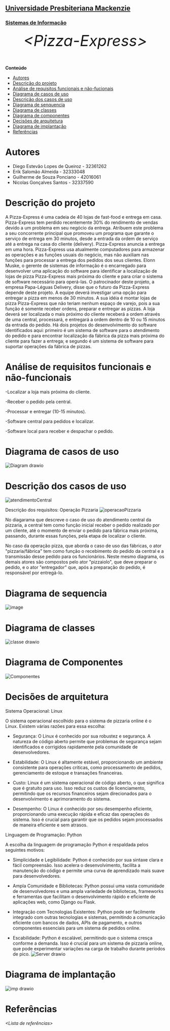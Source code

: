 <h2><a href= "https://www.mackenzie.br">Universidade Presbiteriana Mackenzie</a></h2>
<h3><a href= "https://www.mackenzie.br/graduacao/sao-paulo-higienopolis/sistemas-de-informacao">Sistemas de Informação</a></h3>


<font size="+12"><center>
*&lt;Pizza-Express&gt;*
</center></font>

**Conteúdo**


- [Autores](#nome-alunos)
- [Descrição do projeto](#introdução-do-projeto)
- [Análise de requisitos funcionais e não-fucionais](#descrição-dos-requisitos)
- [Diagrama de casos de uso](#diagrama-de-comportamento-atores)
- [Descrição dos casos de uso](#descrição-das-funcões)
- [Diagrama de senquencia](#diagrama-de-ordem-interações)
- [Diagrama de classes](#diagrama-orientado-objetos)
- [Diagrama de componentes](#diagrama-estrutura-componente)
- [Decisões de arquitetura](#decisões-de-arquitetura)
- [Diagrama de implantação](#diagrama-de-hardware-software)
- [Referências](#referências)


# Autores

* Diego Estevão Lopes de Queiroz - 32361262
* Erik Salomão Almeida - 32333048
* Guilherme de Souza Ponciano - 42016061
* Nicolas Gonçalves Santos - 32337590
# Descrição do projeto
A Pizza-Express é uma cadeia de 40 lojas de fast-food e entrega em casa. Pizza-Express tem perdido recentemente 30% do rendimento de vendas devido a um problema em seu negócio da entrega. Atribuem este problema a seu concorrente principal que promoveu um programa que garante o serviço de entrega em 30 minutos, desde a entrada da ordem de serviço até a entrega na casa do cliente (delivery). Pizza-Express anuncia a entrega em uma hora. Pizza-Express usa atualmente computadores para armazenar as operações e as funções usuais do negócio, mas não auxiliam nas funções para processar a entrega dos pedidos dos seus clientes. Elonn Muske, o gerente de sistemas de informação é o encarregado para desenvolver uma aplicação do software para identificar a localização de lojas de pizza Pizza-Express mais próxima do cliente e para criar o sistema de software necessário para operá-las. O patrocinador deste projeto, a empresa Papa-Léguas Delivery, disse que o futuro da Pizza-Express depende deste projeto. A equipe deverá investigar uma opção para entregar a pizza em menos de 30 minutos. A sua idéia é montar lojas de pizza Pizza-Express que não teriam nenhum espaço de varejo, pois a sua função é somente receber ordens, preparar e entregar as pizzas. A loja deverá ser localizada o mais próximo do cliente receberá a ordem através de uma central, processará, e entregará a ordem dentro de 10 ou 15 minutos da entrada do pedido. Há dois projetos do desenvolvimento do software identificados aqui: primeiro é um sistema de software para o atendimento do pedido e para encontrar localização da fábrica da pizza mais próxima do cliente para fazer a entrega; e segundo é um sistema de software para suportar operações da fábrica de pizzas.

# Análise de requisitos funcionais e não-funcionais

-Localizar a loja mais próxima do cliente.

-Receber o pedido pela central.

-Processar e entregar (10-15 minutos).

-Software central para pedidos e localizar.

-Software local para receber e despachar o pedido.

# Diagrama de casos de uso
![Diagram drawio](https://github.com/destlq/Topico-17/assets/142526482/2bb0b05f-38b6-4f91-b4a4-21b8d3ccb334)

# Descrição dos casos de uso
![atendimentoCentral](https://github.com/destlq/Topico-17/assets/124603581/f5b830c2-820f-4684-8136-93d434b0e08b)


Descrição dos requisitos: Operação Pizzaria
![operacaoPizzaria](https://github.com/destlq/Topico-17/assets/124603581/ddc40584-1fa0-4635-9efb-1508f66044cd)


No diagarama que descreve o caso de uso do atendimento central da pizzaria, a central tem como função inicial receber o pedido realizado por um cliente, até o momento de enviar o pedido para fábrica mais próxima, passando, durante essas funções, pela etapa de localizar o cliente.

No caso da operação pizza, que aborda o caso de uso das fábricas, o ator "pizzaria/fábrica" tem como função o recebimento do pedido da central e a transmissão desse pedido para os funcionários. Neste mesmo diagrama, os demais atores são compostos pelo ator "pizzaiolo", que deve preparar o pedido, e o ator "entregador" que, após a preparação do pedido, é responsável por entregá-lo. 

# Diagrama de sequencia

![image](https://github.com/destlq/Topico-17/assets/126416974/737ae5bf-893c-4341-9bf7-5a89257b8fdc)


# Diagrama de classes

![classe drawio](https://github.com/destlq/Topico-17/assets/142526482/642e3745-1444-43b1-9b3c-0f3e265d38e7)

# Diagrama de Componentes

![Componentes](https://github.com/destlq/Topico-17/assets/130717670/4b84d868-7389-4b80-b736-fe7b8f85f9f2)


# Decisões de arquitetura
Sistema Operacional: Linux

O sistema operacional escolhido para o sistema de pizzaria online é o Linux. Existem várias razões para essa escolha:

* Segurança: O Linux é conhecido por sua robustez e segurança. A natureza de código aberto permite que problemas de segurança sejam identificados e corrigidos rapidamente pela comunidade de desenvolvedores.

* Estabilidade: O Linux é altamente estável, proporcionando um ambiente consistente para operações críticas, como processamento de pedidos, gerenciamento de estoque e transações financeiras.

* Custo: Linux é um sistema operacional de código aberto, o que significa que é gratuito para uso. Isso reduz os custos de licenciamento, permitindo que os recursos financeiros sejam direcionados para o desenvolvimento e aprimoramento do sistema.

* Desempenho: O Linux é conhecido por seu desempenho eficiente, proporcionando uma execução rápida e eficaz das operações do sistema. Isso é crucial para garantir que os pedidos sejam processados de maneira eficiente e sem atrasos.

Linguagem de Programação: Python

A escolha da linguagem de programação Python é respaldada pelos seguintes motivos:

* Simplicidade e Legibilidade: Python é conhecido por sua sintaxe clara e fácil compreensão. Isso acelera o desenvolvimento, facilita a manutenção do código e permite uma curva de aprendizado mais suave para desenvolvedores.

* Ampla Comunidade e Bibliotecas: Python possui uma vasta comunidade de desenvolvedores e uma ampla variedade de bibliotecas, frameworks e ferramentas que facilitam o desenvolvimento rápido e eficiente de aplicações web, como Django ou Flask.

* Integração com Tecnologias Existentes: Python pode ser facilmente integrado com outras tecnologias e sistemas, permitindo a comunicação eficiente com bancos de dados, APIs de pagamento, e outros componentes essenciais para um sistema de pedidos online.

* Escabilidade: Python é escalável, permitindo que o sistema cresça conforme a demanda. Isso é crucial para um sistema de pizzaria online, que pode experimentar variações na carga de trabalho durante períodos de pico.
![Server drawio](https://github.com/destlq/Topico-17/assets/142526482/845b0cce-f7f1-4440-9cab-f763c8a93f8c)


# Diagrama de implantação

![imp drawio](https://github.com/destlq/Topico-17/assets/142526482/8b43f159-f30e-469d-9e6d-5b930b17a6a9)


# Referências

*&lt;Lista de referências&gt;*
